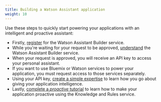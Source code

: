 ```yaml
---
title: Building a Watson Assistant application
weight: 10
---
```

Use these steps to quickly start powering your applications with an intelligent and proactive assistant:

* Firstly, [register]({{site.baseurl}}/get-started/get-api-key) for the Watson Assistant Builder service.
* While you're waiting for your request to be approved, [understand]({{site.baseurl}}/understand-service/overview) the Watson Assistant Builder service.
* When your request is approved, you will receive an API key to access your personal assistant.
* If you want to use Bluemix or Watson services to power your application, you must request access to those services separately.
* Using your API key, [create a simple expertise]({{site.baseurl}}/expertise/what-are-they) to learn how you go about giving your application intelligence.
* Lastly, [complete a _proactive_ tutorial]({{site.baseurl}}/knowledge/what-is-kr) to learn how to make your application proactive using the Knowledge and Rules service.
